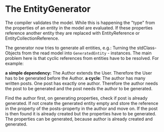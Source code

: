 # The EntityGenerator

The compiler validates the model. While this is happening the "type" from the properties of an entity in the model are evaluated. If these properties reference another entity they are replaced with EntityReference or EntityCollectionReference.

The generator now tries to generate all entities, e.g.: Turning the stdClass-Objects from the read model into `GeneratedEntity` - instances. The main problem here is that cyclic references from entities have to be resolved. For example:

**a simple dependency:** The Author extends the User. Therefore the User has to be generated before the Author.
**a cycle**: The author has many written posts. One post has exactly one author. Therefore the author needs the post to be generated and the post needs the author to be generated.

Find the author first, on generating properties, check if post is already generated. If not create the generated entity empty and store the reference in the property of the posts-property in the author and move on. If the post is then found it is already created but the properties have to be generated. The properties can be generated, because author is already created and generated.